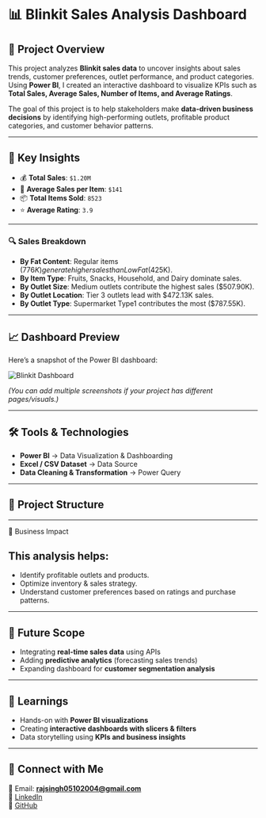 # 📊 Blinkit Sales Analysis Dashboard  

## 📌 Project Overview  
This project analyzes **Blinkit sales data** to uncover insights about sales trends, customer preferences, outlet performance, and product categories. Using **Power BI**, I created an interactive dashboard to visualize KPIs such as **Total Sales, Average Sales, Number of Items, and Average Ratings**.  

The goal of this project is to help stakeholders make **data-driven business decisions** by identifying high-performing outlets, profitable product categories, and customer behavior patterns.  

---

## 🚀 Key Insights  
- 💰 **Total Sales**: `$1.20M`  
- 🛒 **Average Sales per Item**: `$141`  
- 📦 **Total Items Sold**: `8523`  
- ⭐ **Average Rating**: `3.9`  
---
### 🔍 Sales Breakdown  
- **By Fat Content**: Regular items ($776K) generate higher sales than Low Fat ($425K).  
- **By Item Type**: Fruits, Snacks, Household, and Dairy dominate sales.  
- **By Outlet Size**: Medium outlets contribute the highest sales ($507.90K).  
- **By Outlet Location**: Tier 3 outlets lead with $472.13K sales.  
- **By Outlet Type**: Supermarket Type1 contributes the most ($787.55K).  

---

## 📈 Dashboard Preview  

Here’s a snapshot of the Power BI dashboard:  

![Blinkit Dashboard](Images/blinkit_dashboard.png)  

*(You can add multiple screenshots if your project has different pages/visuals.)*  

---

## 🛠 Tools & Technologies  
- **Power BI** → Data Visualization & Dashboarding  
- **Excel / CSV Dataset** → Data Source  
- **Data Cleaning & Transformation** → Power Query  

---
## 📂 Project Structure  
---
🎯 Business Impact
## This analysis helps:
- Identify profitable outlets and products.
- Optimize inventory & sales strategy.
- Understand customer preferences based on ratings and purchase patterns.
---
## 🔮 Future Scope  
-  Integrating **real-time sales data** using APIs  
-  Adding **predictive analytics** (forecasting sales trends)  
-  Expanding dashboard for **customer segmentation analysis** 
---
## 📖 Learnings  
-  Hands-on with **Power BI visualizations**  
-  Creating **interactive dashboards with slicers & filters**  
-  Data storytelling using **KPIs and business insights**
---
## 🤝 Connect with Me  
📧 Email: **rajsingh05102004@gmail.com**  
💼 [LinkedIn](https://www.linkedin.com/in/raj-singh-5213b12a5/)  
🐙 [GitHub](https://github.com/rajsinghv1)  
